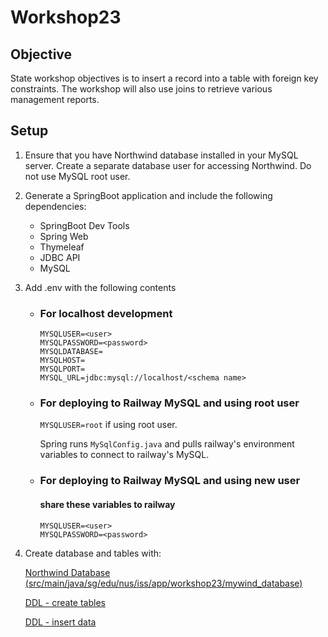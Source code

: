 # Workshop23

## Objective
State workshop objectives is to insert a record into a table with foreign key constraints. The workshop will also use joins to retrieve various management reports.

## Setup
1. Ensure that you have Northwind database installed in your MySQL server. Create a separate database user for accessing Northwind. Do not use MySQL root user.
2. Generate a SpringBoot application and include the following dependencies:
    * SpringBoot Dev Tools
    * Spring Web
    * Thymeleaf
    * JDBC API
    * MySQL


3. Add .env with the following contents
    - ### For localhost development
        ```
        MYSQLUSER=<user>
        MYSQLPASSWORD=<password>
        MYSQLDATABASE=
        MYSQLHOST=
        MYSQLPORT=
        MYSQL_URL=jdbc:mysql://localhost/<schema name>
        ```
    - ### For deploying to Railway MySQL and using root user
        `MYSQLUSER=root` if using root user.

        Spring runs `MySqlConfig.java` and pulls railway's environment variables to connect to railway's MySQL.

    - ### For deploying to Railway MySQL and using new user
        #### share these variables to railway
        ```
        MYSQLUSER=<user>
        MYSQLPASSWORD=<password>
        ```

4. Create database and tables with:

    [Northwind Database (src/main/java/sg/edu/nus/iss/app/workshop23/mywind_database)](src/main/java/sg/edu/nus/iss/app/workshop23/mywind_database)

    [DDL - create tables](src/main/java/sg/edu/nus/iss/app/workshop23/mywind_database/northwind.sql)

    [DDL - insert data](src/main/java/sg/edu/nus/iss/app/workshop23/mywind_database/northwind-data.sql)